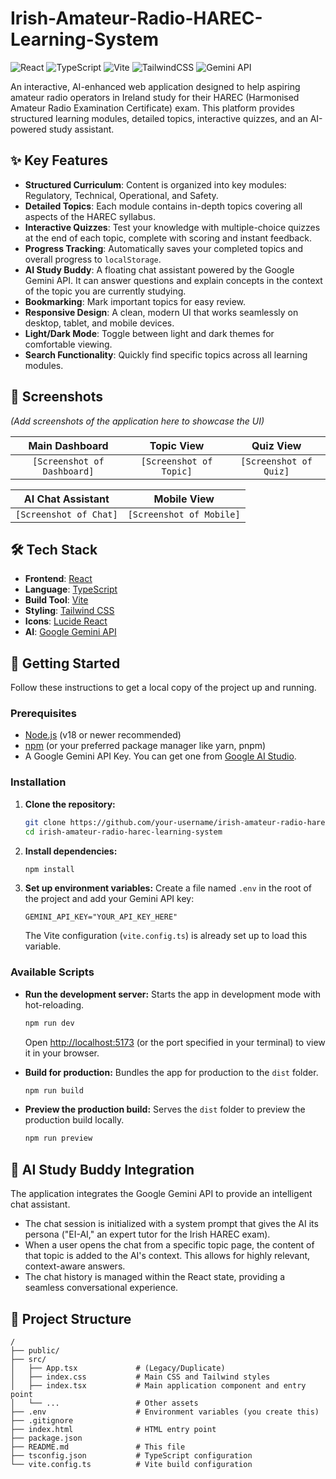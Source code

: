 # Irish-Amateur-Radio-HAREC-Learning-System

![React](https://img.shields.io/badge/react-%2320232a.svg?style=for-the-badge&logo=react&logoColor=%2361DAFB)
![TypeScript](https://img.shields.io/badge/typescript-%23007ACC.svg?style=for-the-badge&logo=typescript&logoColor=white)
![Vite](https://img.shields.io/badge/vite-%23646CFF.svg?style=for-the-badge&logo=vite&logoColor=white)
![TailwindCSS](https://img.shields.io/badge/tailwindcss-%2338B2AC.svg?style=for-the-badge&logo=tailwind-css&logoColor=white)
![Gemini API](https://img.shields.io/badge/Gemini_API-4285F4?style=for-the-badge&logo=google&logoColor=white)

An interactive, AI-enhanced web application designed to help aspiring amateur radio operators in Ireland study for their HAREC (Harmonised Amateur Radio Examination Certificate) exam. This platform provides structured learning modules, detailed topics, interactive quizzes, and an AI-powered study assistant.

## ✨ Key Features

*   **Structured Curriculum**: Content is organized into key modules: Regulatory, Technical, Operational, and Safety.
*   **Detailed Topics**: Each module contains in-depth topics covering all aspects of the HAREC syllabus.
*   **Interactive Quizzes**: Test your knowledge with multiple-choice quizzes at the end of each topic, complete with scoring and instant feedback.
*   **Progress Tracking**: Automatically saves your completed topics and overall progress to `localStorage`.
*   **AI Study Buddy**: A floating chat assistant powered by the Google Gemini API. It can answer questions and explain concepts in the context of the topic you are currently studying.
*   **Bookmarking**: Mark important topics for easy review.
*   **Responsive Design**: A clean, modern UI that works seamlessly on desktop, tablet, and mobile devices.
*   **Light/Dark Mode**: Toggle between light and dark themes for comfortable viewing.
*   **Search Functionality**: Quickly find specific topics across all learning modules.

## 📸 Screenshots

*(Add screenshots of the application here to showcase the UI)*

| Main Dashboard | Topic View | Quiz View |
| :---: | :---: | :---: |
| `[Screenshot of Dashboard]` | `[Screenshot of Topic]` | `[Screenshot of Quiz]` |

| AI Chat Assistant | Mobile View |
| :---: | :---: |
| `[Screenshot of Chat]` | `[Screenshot of Mobile]` |

## 🛠️ Tech Stack

*   **Frontend**: [React](https://react.dev/)
*   **Language**: [TypeScript](https://www.typescriptlang.org/)
*   **Build Tool**: [Vite](https://vitejs.dev/)
*   **Styling**: [Tailwind CSS](https://tailwindcss.com/)
*   **Icons**: [Lucide React](https://lucide.dev/)
*   **AI**: [Google Gemini API](https://ai.google.dev/)

## 🚀 Getting Started

Follow these instructions to get a local copy of the project up and running.

### Prerequisites

*   [Node.js](https://nodejs.org/) (v18 or newer recommended)
*   [npm](https://www.npmjs.com/) (or your preferred package manager like yarn, pnpm)
*   A Google Gemini API Key. You can get one from [Google AI Studio](https://aistudio.google.com/app/apikey).

### Installation

1.  **Clone the repository:**
    ```sh
    git clone https://github.com/your-username/irish-amateur-radio-harec-learning-system.git
    cd irish-amateur-radio-harec-learning-system
    ```

2.  **Install dependencies:**
    ```sh
    npm install
    ```

3.  **Set up environment variables:**
    Create a file named `.env` in the root of the project and add your Gemini API key:
    ```.env
    GEMINI_API_KEY="YOUR_API_KEY_HERE"
    ```
    The Vite configuration (`vite.config.ts`) is already set up to load this variable.

### Available Scripts

*   **Run the development server:**
    Starts the app in development mode with hot-reloading.
    ```sh
    npm run dev
    ```
    Open [http://localhost:5173](http://localhost:5173) (or the port specified in your terminal) to view it in your browser.

*   **Build for production:**
    Bundles the app for production to the `dist` folder.
    ```sh
    npm run build
    ```

*   **Preview the production build:**
    Serves the `dist` folder to preview the production build locally.
    ```sh
    npm run preview
    ```

## 🤖 AI Study Buddy Integration

The application integrates the Google Gemini API to provide an intelligent chat assistant.

*   The chat session is initialized with a system prompt that gives the AI its persona ("EI-AI," an expert tutor for the Irish HAREC exam).
*   When a user opens the chat from a specific topic page, the content of that topic is added to the AI's context. This allows for highly relevant, context-aware answers.
*   The chat history is managed within the React state, providing a seamless conversational experience.

## 📂 Project Structure

```
/
├── public/
├── src/
│   ├── App.tsx             # (Legacy/Duplicate)
│   ├── index.css           # Main CSS and Tailwind styles
│   ├── index.tsx           # Main application component and entry point
│   └── ...                 # Other assets
├── .env                    # Environment variables (you create this)
├── .gitignore
├── index.html              # HTML entry point
├── package.json
├── README.md               # This file
├── tsconfig.json           # TypeScript configuration
└── vite.config.ts          # Vite build configuration
```
